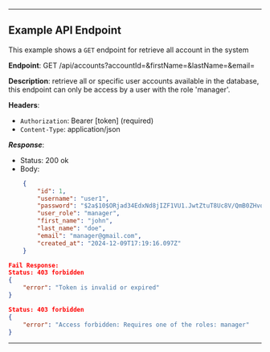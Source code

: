 
---
## Example API Endpoint

This example shows a `GET` endpoint for retrieve all account in the system  

**Endpoint**: GET /api/accounts?accountId=&firstName=&lastName=&email=

**Description**: retrieve all or specific user accounts available in the database, this endpoint can only be access by a user with the role 'manager'.

**Headers**:

- `Authorization`: Bearer [token] (required)
- `Content-Type`: application/json


***Response***:

- Status: 200 ok
- Body:
```json
    {
        "id": 1,
        "username": "user1",
        "password": "$2a$10$ORjad34EdxNd8jIZF1VU1.JwtZtuT8Uc8V/QmB0ZHvqagMFuByOBa",
        "user_role": "manager",
        "first_name": "john",
        "last_name": "doe",
        "email": "manager@gmail.com",
        "created_at": "2024-12-09T17:19:16.097Z"
    }

Fail Response:
Status: 403 forbidden
{
    "error": "Token is invalid or expired"
}

Status: 403 forbidden
{
    "error": "Access forbidden: Requires one of the roles: manager"
}
```
---
